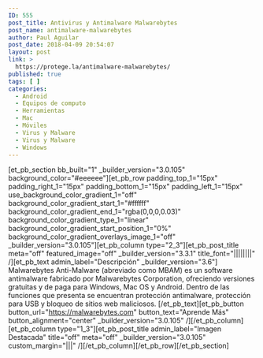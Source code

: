 ```yaml
---
ID: 555
post_title: Antivirus y Antimalware Malwarebytes
post_name: antimalware-malwarebytes
author: Paul Aguilar
post_date: 2018-04-09 20:54:07
layout: post
link: >
  https://protege.la/antimalware-malwarebytes/
published: true
tags: [ ]
categories:
  - Android
  - Equipos de computo
  - Herramientas
  - Mac
  - Móviles
  - Virus y Malware
  - Virus y Malware
  - Windows
---
```

[et_pb_section bb_built="1" \_builder\_version="3.0.105" background_color="#eeeeee"][et_pb_row padding_top_1="15px" padding_right_1="15px" padding_bottom_1="15px" padding_left_1="15px" use_background_color_gradient_1="off" background_color_gradient_start_1="#ffffff" background_color_gradient_end_1="rgba(0,0,0,0.03)" background_color_gradient_type_1="linear" background_color_gradient_start_position_1="0%" background_color_gradient_overlays_image_1="off" \_builder\_version="3.0.105"][et_pb_column type="2_3"][et_pb_post_title meta="off" featured_image="off" \_builder\_version="3.3.1" title_font="||||||||" /][et_pb_text admin_label="Descripción" \_builder\_version="3.6"] Malwarebytes Anti-Malware (abreviado como MBAM) es un software antimalware fabricado por Malwarebytes Corporation, ofreciendo versiones gratuitas y de paga para Windows, Mac OS y Android. Dentro de las funciones que presenta se encuentran protección antimalware, protección para USB y bloqueo de sitios web maliciosos. [/et_pb_text][et_pb_button button_url="https://malwarebytes.com" button_text="Aprende Más" button_alignment="center" \_builder\_version="3.0.105" /][/et_pb_column][et_pb_column type="1_3"][et_pb_post_title admin_label="Imagen Destacada" title="off" meta="off" \_builder\_version="3.0.105" custom_margin="|||" /][/et_pb_column][/et_pb_row][/et_pb_section]